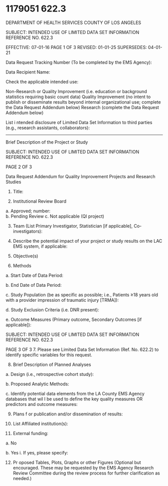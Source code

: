 # 1179051 622.3

DEPARTMENT OF HEALTH SERVICES 
COUNTY OF LOS ANGELES 
 
SUBJECT: INTENDED USE OF LIMITED DATA SET INFORMATION REFERENCE NO. 622.3 
 
EFFECTIVE: 07-01-16 PAGE 1   OF 3 
REVISED: 01-01-25 
SUPERSEDES: 04-01-21 
 
Data Request Tracking Number (To be completed by the EMS Agency):            
 
 
Data Recipient Name:            
 
 
Check the applicable intended use: 
 
 Non-Research or Quality Improvement (i.e. education or background statistics requiring basic 
count data) 
 Quality Improvement (no intent to publish or disseminate results beyond internal organizational 
use; complete the Data Request Addendum below) 
 Research (complete the Data Request Addendum below) 
 
List i
ntended disclosure of Limited Data Set Information to third parties (e.g., research assistants, 
collaborators): 
________________________________________________________________ 
 
Brief Description of the Project or Study  
 
 
 
 

SUBJECT: INTENDED USE OF LIMITED DATA SET INFORMATION REFERENCE NO. 622.3 
 
 
 
 
 
 PAGE 2   OF 3 
 
Data Request Addendum for Quality Improvement Projects and Research Studies  
 
1.   Title: 
 
  
    
2.   Institutional Review Board 
 
a. 
 Approved; number:             
b. 
 Pending Review 
c. 
 Not applicable (QI project) 
 
3.   Team (List
 Primary Investigator, Statistician [if applicable], Co-investigators): 
 
 
 
4.   Describe the potential impact of your project or study results on the LAC EMS system, if 
applicable: 
 
 
 
5.   Objective(s) 
 
 
 
 
 
 
 
6.   Methods 
 
a.   Start Date of   Data Period:  
 
 
b.   End Date of    Data Period:  
 
 
c. Study Population (be as specific as possible; i.e., Patients ≥18 years old with a 
provider impression of traumatic injury [TRMA]):   
 
 
 
d.   Study Exclusion Criteria (i.e. DNR present):  
 
 
 
e.   Outcome Measures (Primary outcome, Secondary Outcomes [if applicable]): 
 
 
 
 

SUBJECT: INTENDED USE OF LIMITED DATA SET INFORMATION REFERENCE NO. 622.3 
 
 
 
 
 
 PAGE 3   OF 3 
7.   Please see Limited Data Set Information (Ref. No. 622.2) to identify specific variables for 
this request.  
  
8.   Brief Description of Planned Analyses 
 
a.   Design (i.e.,  retrospective cohort study):  
 
 
 
 
b.   Proposed Analytic Methods: 
 
 
 
 
 
c. Identify potential data elements from the LA County EMS Agency databases that 
wil
l be used to define the key quality measures OR predictors and outcome 
measures: 
 
 
 
 
 
 
 
 
 
 
 
 
9.   Plans f
or publication and/or dissemination of results: 
 
 
 
10. List Affiliated institution(s):  
 
 
 
11. External funding: 
 
a. 
 No 
 
b. 
 Yes 
i.   If yes, please specify:  
 
 
12. Pr
oposed Tables, Plots, Graphs or other Figures (Optional but encouraged. These may be 
requested by the EMS Agency Research Review Committee during the review process for 
further clarification as needed.)
